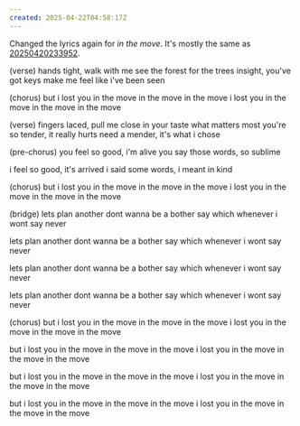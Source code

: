 ```yaml
---
created: 2025-04-22T04:58:17Z
---
```


Changed the lyrics again for _in the move_. It's mostly the same as [20250420233952](20250420233952.md).

(verse)
hands tight, walk with me
see the forest for the trees
insight, you've got keys
make me feel like i've been seen

(chorus)
but i lost you in the move
in the move
in the move
i lost you in the move
in the move
in the move

(verse)
fingers laced, pull me close
in your taste what matters most
you're so tender, it really hurts
need a mender, it's what i chose

(pre-chorus)
you feel so good, i'm alive
you say those words, so sublime

i feel so good, it's arrived
i said some words, i meant in kind

(chorus)
but i lost you in the move
in the move
in the move
i lost you in the move
in the move
in the move

(bridge)
lets plan another
dont wanna be a bother
say which whenever
i wont say never

lets plan another
dont wanna be a bother
say which whenever
i wont say never

lets plan another
dont wanna be a bother
say which whenever
i wont say never

lets plan another
dont wanna be a bother
say which whenever
i wont say never

(chorus)
but i lost you in the move
in the move
in the move
i lost you in the move
in the move
in the move

but i lost you in the move
in the move
in the move
i lost you in the move
in the move
in the move

but i lost you in the move
in the move
in the move
i lost you in the move
in the move
in the move

but i lost you in the move
in the move
in the move
i lost you in the move
in the move
in the move
